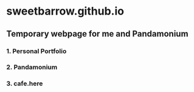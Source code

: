 # sweetbarrow.github.io
## Temporary webpage for me and Pandamonium
### 1. Personal Portfolio
### 2. Pandamonium
### 3. cafe.here
